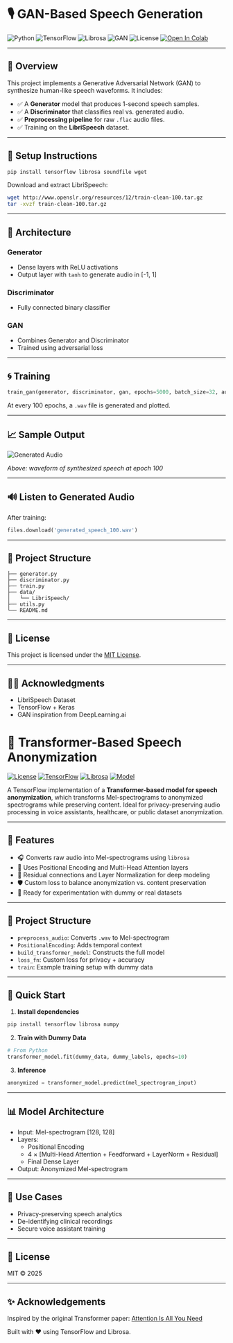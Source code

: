 # 🎙️ GAN-Based Speech Generation

![Python](https://img.shields.io/badge/Python-3.8%2B-blue?logo=python)
![TensorFlow](https://img.shields.io/badge/TensorFlow-2.x-orange?logo=tensorflow)
![Librosa](https://img.shields.io/badge/Librosa-Audio%20Processing-green)
![GAN](https://img.shields.io/badge/Model-GAN-red)
![License](https://img.shields.io/badge/License-MIT-lightgrey)
[![Open In Colab](https://colab.research.google.com/assets/colab-badge.svg)](https://colab.research.google.com/)

---

## 🎯 Overview

This project implements a Generative Adversarial Network (GAN) to synthesize human-like speech waveforms. It includes:

- ✅ A **Generator** model that produces 1-second speech samples.
- ✅ A **Discriminator** that classifies real vs. generated audio.
- ✅ **Preprocessing pipeline** for raw `.flac` audio files.
- ✅ Training on the **LibriSpeech** dataset.

---

## 🔧 Setup Instructions

```bash
pip install tensorflow librosa soundfile wget
```

Download and extract LibriSpeech:

```bash
wget http://www.openslr.org/resources/12/train-clean-100.tar.gz
tar -xvzf train-clean-100.tar.gz
```

---

## 🧠 Architecture

### Generator
- Dense layers with ReLU activations
- Output layer with `tanh` to generate audio in [-1, 1]

### Discriminator
- Fully connected binary classifier

### GAN
- Combines Generator and Discriminator
- Trained using adversarial loss

---

## 🌀 Training

```python
train_gan(generator, discriminator, gan, epochs=5000, batch_size=32, audio_files=audio_files)
```

At every 100 epochs, a `.wav` file is generated and plotted.

---

## 📈 Sample Output

![Generated Audio](generated_plot.png)

*Above: waveform of synthesized speech at epoch 100*

---

## 🔊 Listen to Generated Audio

After training:
```python
files.download('generated_speech_100.wav')
```

---

## 📁 Project Structure

```
├── generator.py
├── discriminator.py
├── train.py
├── data/
│   └── LibriSpeech/
├── utils.py
└── README.md
```

---

## 📜 License

This project is licensed under the [MIT License](LICENSE).

---

## 🙋‍♂️ Acknowledgments

- LibriSpeech Dataset
- TensorFlow + Keras
- GAN inspiration from DeepLearning.ai





# 🔐 Transformer-Based Speech Anonymization

[![License](https://img.shields.io/badge/license-MIT-green)](LICENSE)
[![TensorFlow](https://img.shields.io/badge/Framework-TensorFlow-orange)](https://www.tensorflow.org/)
[![Librosa](https://img.shields.io/badge/Audio-librosa-blue)](https://librosa.org/)
[![Model](https://img.shields.io/badge/Model-Transformer-informational)](https://arxiv.org/abs/1706.03762)

A TensorFlow implementation of a **Transformer-based model for speech anonymization**, which transforms Mel-spectrograms to anonymized spectrograms while preserving content. Ideal for privacy-preserving audio processing in voice assistants, healthcare, or public dataset anonymization.

---

## 📌 Features

- 🎧 Converts raw audio into Mel-spectrograms using `librosa`
- 🧠 Uses Positional Encoding and Multi-Head Attention layers
- 🔁 Residual connections and Layer Normalization for deep modeling
- 🛡️ Custom loss to balance anonymization vs. content preservation
- 🧪 Ready for experimentation with dummy or real datasets

---

## 📁 Project Structure

- `preprocess_audio`: Converts `.wav` to Mel-spectrogram
- `PositionalEncoding`: Adds temporal context
- `build_transformer_model`: Constructs the full model
- `loss_fn`: Custom loss for privacy + accuracy
- `train`: Example training setup with dummy data

---

## 🚀 Quick Start

1. **Install dependencies**

```bash
pip install tensorflow librosa numpy
```

2. **Train with Dummy Data**

```python
# From Python
transformer_model.fit(dummy_data, dummy_labels, epochs=10)
```

3. **Inference**

```python
anonymized = transformer_model.predict(mel_spectrogram_input)
```

---

## 📊 Model Architecture

- Input: Mel-spectrogram [128, 128]
- Layers:
  - Positional Encoding
  - 4 × [Multi-Head Attention + Feedforward + LayerNorm + Residual]
  - Final Dense Layer
- Output: Anonymized Mel-spectrogram

---

## 🤖 Use Cases

- Privacy-preserving speech analytics
- De-identifying clinical recordings
- Secure voice assistant training

---

## 📄 License

MIT © 2025

---

## ✨ Acknowledgements

Inspired by the original Transformer paper: [Attention Is All You Need](https://arxiv.org/abs/1706.03762)

Built with ❤️ using TensorFlow and Librosa.

